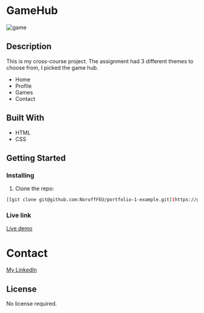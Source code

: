 # GameHub

![game](https://github.com/nellysme/CA-GameHub/assets/95544187/026440ad-b910-4f12-b44b-2e789b1bb0df)



## Description

This is my cross-course project. The assignment had 3 different themes to choose from, I picked the game hub. 

- Home
- Profile
- Games
- Contact

## Built With

- HTML
- CSS

## Getting Started

### Installing


1. Clone the repo:

```bash
[[git clone git@github.com:NoroffFEU/portfolio-1-example.git](https://github.com/nellysme/project-exam-1.git)](https://github.com/nellysme/CA-GameHub.git)
```
### Live link
[Live demo](https://kaleidoscopic-naiad-0d5ac7.netlify.app/index.html)
# Contact


[My LinkedIn](https://no.linkedin.com/in/nellysmedsrud)

## License

No license required. 


